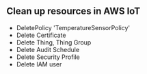 ## Clean up resources in AWS IoT
* DeletePolicy 'TemperatureSensorPolicy'
* Delete Certificate
* Delete Thing, Thing Group
* Delete Audit Schedule
* Delete Security Profile
* Delete IAM user

